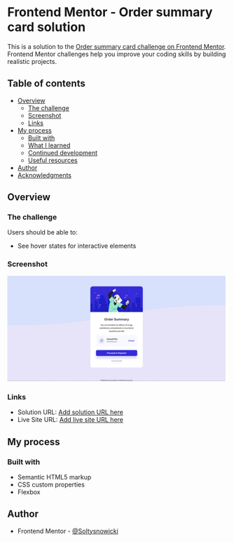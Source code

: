 # Frontend Mentor - Order summary card solution

This is a solution to the [Order summary card challenge on Frontend Mentor](https://www.frontendmentor.io/challenges/order-summary-component-QlPmajDUj). Frontend Mentor challenges help you improve your coding skills by building realistic projects. 

## Table of contents

- [Overview](#overview)
  - [The challenge](#the-challenge)
  - [Screenshot](#screenshot)
  - [Links](#links)
- [My process](#my-process)
  - [Built with](#built-with)
  - [What I learned](#what-i-learned)
  - [Continued development](#continued-development)
  - [Useful resources](#useful-resources)
- [Author](#author)
- [Acknowledgments](#acknowledgments)

## Overview

### The challenge

Users should be able to:

- See hover states for interactive elements

### Screenshot

![](./screenshot.jpg)


### Links

- Solution URL: [Add solution URL here](https://github.com/Soltysnowicki/Order-summary-component)
- Live Site URL: [Add live site URL here](https://soltysnowicki.github.io/Order-summary-component/)

## My process

### Built with

- Semantic HTML5 markup
- CSS custom properties
- Flexbox


## Author

- Frontend Mentor - [@Soltysnowicki](https://www.frontendmentor.io/profile/Soltysnowicki)
